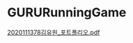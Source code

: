 # GURURunningGame
[2020111378김유원_포트폴리오.pdf](https://github.com/purangi/GURURunningGame/files/8224019/2020111378._.pdf)
